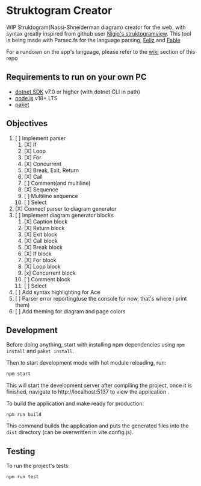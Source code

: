# Struktogram Creator

WIP Struktogram(Nassi-Shneiderman diagram) creator for the web, with syntax greatly inspired from github user [Nigjo's struktogramview](https://github.com/nigjo/structogramview/).
This tool is being made with Parsec.fs for the language parsing, [Feliz](https://zaid-ajaj.github.io/Feliz) and [Fable](https://fable.io/)

For a rundown on the app's language, please refer to the [wiki](https://github.com/edisnord/Struktogram-Creator/wiki) section of this repo

## Requirements to run on your own PC

* [dotnet SDK](https://www.microsoft.com/net/download/core) v7.0 or higher (with dotnet CLI in path)
* [node.js](https://nodejs.org) v18+ LTS
* [paket](https://fsprojects.github.io/Paket/index.html)

## Objectives

1. [ ] Implement parser
   1. [X] If
   2. [X] Loop
   3. [X] For
   4. [X] Concurrent
   5. [X] Break, Exit, Return
   6. [X] Call
   7. [ ] Comment(and multiline)
   8. [X] Sequence
   9. [ ] Multiline sequence
   10. [ ] Select
2. [X] Connect parser to diagram generator
3. [ ] Implement diagram generator blocks
   1. [X] Caption block
   2. [X] Return block
   3. [X] Exit block
   4. [X] Call block
   5. [X] Break block
   6. [X] If block
   7. [X] For block
   8. [X] Loop block
   9. [x] Concurrent block
   10. [ ] Comment block
   11. [ ] Select
4. [ ] Add syntax highlighting for Ace
5. [ ] Parser error reporting(use the console for now, that's where i print them)
6. [ ] Add theming for diagram and page colors

## Development

Before doing anything, start with installing npm dependencies using `npm install` and `paket install`.

Then to start development mode with hot module reloading, run:
```bash
npm start
```
This will start the development server after compiling the project, once it is finished, navigate to http://localhost:5137 to view the application .

To build the application and make ready for production:
```
npm run build
```
This command builds the application and puts the generated files into the `dist` directory (can be overwritten in vite.config.js).

## Testing

To run the project's tests:
```
npm run test
```